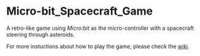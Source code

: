 # Micro-bit_Spacecraft_Game

A retro-like game using _Micro:bit_ as the micro-controller with a spacecraft steering through asteroids.

For more instuctions about how to play the game, please check the [wiki](https://github.com/chrace-sun/Micro-bit_Spacecraft_Game/wiki).
